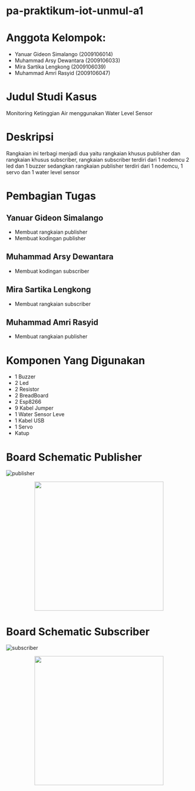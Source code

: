 # pa-praktikum-iot-unmul-a1

# Anggota Kelompok:
* Yanuar Gideon Simalango (2009106014)
* Muhammad Arsy Dewantara (2009106033)
* Mira Sartika Lengkong   (2009106039)
* Muhammad Amri Rasyid    (2009106047)

# Judul Studi Kasus
Monitoring Ketinggian Air menggunakan Water Level Sensor

# Deskripsi
Rangkaian ini terbagi menjadi dua yaitu rangkaian khusus publisher dan rangkaian khusus subscriber, rangkaian subscriber terdiri dari 1 nodemcu 2 led dan 1 buzzer sedangkan rangkaian publisher terdiri dari 1 nodemcu, 1 servo dan 1 water level sensor

# Pembagian Tugas
## Yanuar Gideon Simalango
   * Membuat rangkaian publisher
   * Membuat kodingan publisher
   
## Muhammad Arsy Dewantara
   * Membuat kodingan subscriber

   
## Mira Sartika Lengkong
   * Membuat rangkaian subscriber

## Muhammad Amri Rasyid
  * Membuat rangkaian publisher

# Komponen Yang Digunakan
  * 1 Buzzer 
  * 2 Led
  * 2 Resistor
  * 2 BreadBoard
  * 2 Esp8266
  * 9 Kabel Jumper
  * 1 Water Sensor Leve
  * 1 Kabel USB
  * 1 Servo
  * Katup

# Board Schematic Publisher
![publisher](https://github.com/arsydewantara/pa-praktikum-iot-unmul-a1/assets/74332636/6def98f7-8285-4b48-8d0e-eba8e507e2d7)
<p align="center">
  <img src="publisher.jpeg" width="350">
</p>

# Board Schematic Subscriber
![subscriber](https://github.com/arsydewantara/pa-praktikum-iot-unmul-a1/assets/74332636/fd272d15-ace9-4f72-afa1-10d726c8b8bc)
<p align="center">
  <img src="subscriber.jpeg" width="350">
</p>
  
